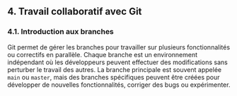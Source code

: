 ## 4. Travail collaboratif avec Git

### 4.1. Introduction aux branches
Git permet de gérer les branches pour travailler sur plusieurs fonctionnalités ou correctifs en parallèle. Chaque branche est un environnement indépendant où les développeurs peuvent effectuer des modifications sans perturber le travail des autres. La branche principale est souvent appelée `main` ou `master`, mais des branches spécifiques peuvent être créées pour développer de nouvelles fonctionnalités, corriger des bugs ou expérimenter.